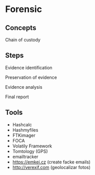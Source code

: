 
# Forensic

## Concepts

Chain of custody

## Steps

Evidence identification

Preservation of evidence

Evidence analysis

Final report

## Tools

- Hashcalc
- Hashmyfiles
- FTKimager
- FOCA
- Volatily Framework
- Tomtology (GPS)
- emailtracker
- https://emkei.cz (create facke emails)
- http://verexif.com (geolocalizar fotos)